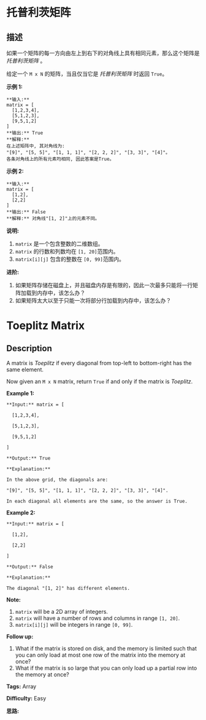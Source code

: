 # 托普利茨矩阵

## 描述

如果一个矩阵的每一方向由左上到右下的对角线上具有相同元素，那么这个矩阵是 _托普利茨矩阵_ 。

给定一个 `M x N` 的矩阵，当且仅当它是 _托普利茨矩阵_ 时返回 `True`。

**示例  1:**

    
    
    **输入:** 
    matrix = [
      [1,2,3,4],
      [5,1,2,3],
      [9,5,1,2]
    ]
    **输出:** True
    **解释:**
    在上述矩阵中, 其对角线为:
    "[9]", "[5, 5]", "[1, 1, 1]", "[2, 2, 2]", "[3, 3]", "[4]"。
    各条对角线上的所有元素均相同, 因此答案是True。
    

**示例 2:**

    
    
    **输入:**
    matrix = [
      [1,2],
      [2,2]
    ]
    **输出:** False
    **解释:** 对角线"[1, 2]"上的元素不同。
    

**说明:**

  1.  `matrix` 是一个包含整数的二维数组。
  2. `matrix` 的行数和列数均在 `[1, 20]`范围内。
  3. `matrix[i][j]` 包含的整数在 `[0, 99]`范围内。

**进阶:**

  1. 如果矩阵存储在磁盘上，并且磁盘内存是有限的，因此一次最多只能将一行矩阵加载到内存中，该怎么办？
  2. 如果矩阵太大以至于只能一次将部分行加载到内存中，该怎么办？



# Toeplitz Matrix

## Description



A matrix is _Toeplitz_ if every diagonal from top-left to bottom-right has the same element.

Now given an `M x N` matrix, return `True` if and only if the matrix is _Toeplitz_.  


**Example 1:**

    
    
    **Input:** matrix = [
      [1,2,3,4],
      [5,1,2,3],
      [9,5,1,2]
    ]
    **Output:** True
    **Explanation:**
    In the above grid, the diagonals are:
    "[9]", "[5, 5]", "[1, 1, 1]", "[2, 2, 2]", "[3, 3]", "[4]".
    In each diagonal all elements are the same, so the answer is True.
    

**Example 2:**

    
    
    **Input:** matrix = [
      [1,2],
      [2,2]
    ]
    **Output:** False
    **Explanation:**
    The diagonal "[1, 2]" has different elements.
    

  
**Note:**

  1. `matrix` will be a 2D array of integers.
  2. `matrix` will have a number of rows and columns in range `[1, 20]`.
  3. `matrix[i][j]` will be integers in range `[0, 99]`.

  
**Follow up:**

  1. What if the matrix is stored on disk, and the memory is limited such that you can only load at most one row of the matrix into the memory at once?
  2. What if the matrix is so large that you can only load up a partial row into the memory at once?


**Tags:** Array

**Difficulty:** Easy

**思路:**
